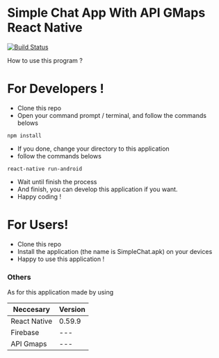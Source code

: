 # Simple Chat App With API GMaps React Native

[![Build Status](https://travis-ci.org/joemccann/dillinger.svg?branch=master)](https://travis-ci.org/joemccann/dillinger)

How to use this program ?
# For Developers !
  - Clone this repo
  - Open your command prompt / terminal, and follow the commands belows
  ``` 
  npm install
  ```
  - If you done, change your directory to this application
  - follow the commands belows
  ``` 
  react-native run-android
  ```
  - Wait until finish the process
  - And finish, you can develop this application if you want.
  - Happy coding !

# For Users!

  - Clone this repo
  - Install the application (the name is SimpleChat.apk) on your devices
  - Happy to use this application !



### Others
As for this application made by using

| Neccesary | Version |
| ------ | ------ |
| React Native | 0.59.9 |
| Firebase | --- |
| API Gmaps | --- |



